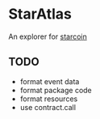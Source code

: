 # StarAtlas

An explorer for [starcoin](https://starcoin.org/)

## TODO

- format event data
- format package code
- format resources
- use contract.call
